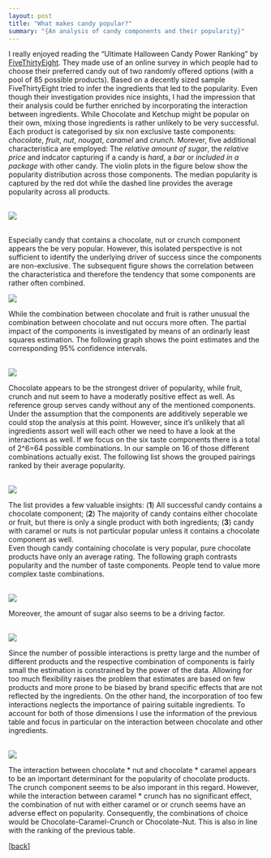 ```yaml
---
layout: post
title: "What makes candy popular?"
summary: "{An analysis of candy components and their popularity}"
---
```


I really enjoyed reading the “Ultimate Halloween Candy Power Ranking” by
[FiveThirtyEight](https://fivethirtyeight.com/features/the-ultimate-halloween-candy-power-ranking/).
They made use of an online survey in which people had to choose their
preferred candy out of two randomly offered options (with a pool of 85
possible products). Based on a decently sized sample FiveThirtyEight
tried to infer the ingredients that led to the popularity. Even though
their investigation provides nice insights, I had the impression that
their analysis could be further enriched by incorporating the
interaction between ingredients. While Chocolate and Ketchup might be
popular on their own, mixing those ingredients is rather unlikely to be
very successful.  
Each product is categorised by six non exclusive taste components:
*chocolate*, *fruit*, *nut*, *nougat*, *caramel* and *crunch*. Morever,
five additional characteristica are employed: The *relative amount of
sugar*, the *relative price* and indcator capturing if a candy is
*hard*, a *bar* or *included in a package* with other candy. The violin
plots in the figure below show the popularity distribution across those
components. The median popularity is captured by the red dot while the
dashed line provides the average popularity across all products.


  <br> ![](https://github.com/purplestat/candy_code/blob/master/candy-notebook_files/figure-gfm/unnamed-chunk-8-1.png?raw=true?style=centerme)  
<br>



Especially candy that contains a chocolate, nut or crunch component
appears the be very popular. However, this isolated perspective is not
sufficient to identify the underlying driver of success since the
components are non-exclusive. The subsequent figure shows the
correlation between the characteristica and therefore the tendency that
some components are rather often combined.

![](https://github.com/purplestat/candy_code/blob/master/candy-notebook_files/figure-gfm/unnamed-chunk-5-1.png?raw=true?style=centerme)

While the combination between chocolate and fruit is rather unusual the
combination between chocolate and nut occurs more often. The partial
impact of the components is investigated by means of an ordinarly least
squares estimation. The following graph shows the point estimates and
the corresponding 95% confidence intervals.

<br> ![](https://github.com/purplestat/candy_code/blob/master/candy-notebook_files/figure-gfm/unnamed-chunk-15-1.png?raw=true?style=centerme) <br>

Chocolate appears to be the strongest driver of popularity, while fruit,
crunch and nut seem to have a moderatly positive effect as well. As
reference group serves candy without any of the mentioned components.  
Under the assumption that the components are additively seperable we
could stop the analysis at this point. However, since it’s unlikely that
all ingredients assort well will each other we need to have a look at
the interactions as well. If we focus on the six taste components there
is a total of 2^6=64 possible combinations. In our sample on 16 of those
different combinations actually exist. The following list shows the
grouped pairings ranked by their average popularity.

<br> ![](https://github.com/purplestat/candy_code/blob/master/candy-notebook_files/figure-gfm/unnamed-chunk-12-1.png?raw=true?style=centerme) <br>

The list provides a few valuable insights: (**1**) All successful candy
contains a chocolate component; (**2**) The majority of candy contains
either chocolate or fruit, but there is only a single product with both
ingredients; (**3**) candy with caramel or nuts is not particular
popular unless it contains a chocolate component as well.  
Even though candy containing chocolate is very popular, pure chocolate
products have only an average rating. The following graph contrasts
popularity and the number of taste components. People tend to value more
complex taste combinations.

<br> ![](https://github.com/purplestat/candy_code/blob/master/candy-notebook_files/figure-gfm/unnamed-chunk-10-1.png?raw=true?style=centerme) <br>

Moreover, the amount of sugar also seems to be a driving factor.

<br> ![](https://github.com/purplestat/candy_code/blob/master/candy-notebook_files/figure-gfm/unnamed-chunk-9-1.png?raw=true?style=centerme) <br>

Since the number of possible interactions is pretty large and the number
of different products and the respective combination of components is
fairly small the estimation is constrained by the power of the data.
Allowing for too much flexibility raises the problem that estimates are
based on few products and more prone to be biased by brand specific
effects that are not reflected by the ingredients. On the other hand,
the incorporation of too few interactions neglects the importance of
pairing suitable ingredients. To account for both of those dimensions I
use the information of the previous table and focus in particular on the
interaction between chocolate and other ingredients.  


<br> ![](https://github.com/purplestat/candy_code/blob/master/candy-notebook_files/figure-gfm/unnamed-chunk-19-1.png?raw=true?style=centerme) <br>


The interaction between chocolate \* nut and chocolate \* caramel
appears to be an important determinant for the popularity of chocolate
products. The crunch component seems to be also imporant in this regard.
However, while the interaction between caramel \* crunch has no
significant effect, the combination of nut with either caramel or or
crunch seems have an adverse effect on popularity. Consequently, the
combinations of choice would be Chocolate-Caramel-Crunch or
Chocolate-Nut. This is also in line with the ranking of the previous
table.

[<a href="/blog">back</a>]
